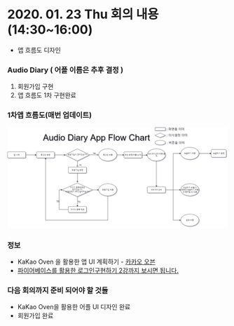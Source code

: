 # 2020. 01. 23 Thu 회의 내용 (14:30~16:00)

- 앱 흐름도 디자인

### Audio Diary ( 어플 이름은 추후 결정 )

1. 회원가입 구현
2. 앱 흐름도 1차 구현완료

### 1차앱 흐름도(매번 업데이트)

![](./img/first_flowchart.png)



### 정보

-  KaKao Oven 을 활용한 앱 UI 계획하기 - [카카오 오븐](https://ovenapp.io/)
- [파이어베이스를 활용한 로그인구현하기 2강까지 보시면 됩니다.](https://www.youtube.com/watch?v=ql6cFNVnpYA&list=PLjhvHI-lRYGrnOe4wQwm0xkX9O5Sm_Zat&index=1)

### 다음 회의까지 준비 되어야 할 것들

- KaKao Oven을 활용한 어플 UI 디자인 완료
- 회원가입 완료

